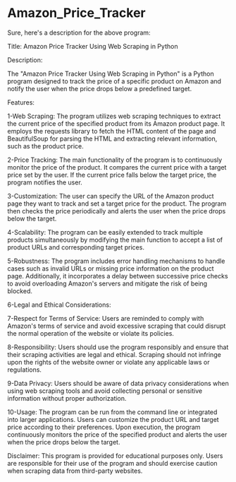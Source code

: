# Amazon_Price_Tracker

Sure, here's a description for the above program:

Title: Amazon Price Tracker Using Web Scraping in Python

Description:

The "Amazon Price Tracker Using Web Scraping in Python" is a Python program designed to track the price of a specific product on Amazon and notify the user when the price drops below a predefined target.

Features:

1-Web Scraping: The program utilizes web scraping techniques to extract the current price of the specified product from its Amazon product page. It employs the requests library to fetch the HTML content of the page and BeautifulSoup for parsing the HTML and extracting relevant information, such as the product price.

2-Price Tracking: The main functionality of the program is to continuously monitor the price of the product. It compares the current price with a target price set by the user. If the current price falls below the target price, the program notifies the user.

3-Customization: The user can specify the URL of the Amazon product page they want to track and set a target price for the product. The program then checks the price periodically and alerts the user when the price drops below the target.

4-Scalability: The program can be easily extended to track multiple products simultaneously by modifying the main function to accept a list of product URLs and corresponding target prices.

5-Robustness: The program includes error handling mechanisms to handle cases such as invalid URLs or missing price information on the product page. Additionally, it incorporates a delay between successive price checks to avoid overloading Amazon's servers and mitigate the risk of being blocked.

6-Legal and Ethical Considerations:

7-Respect for Terms of Service: Users are reminded to comply with Amazon's terms of service and avoid excessive scraping that could disrupt the normal operation of the website or violate its policies.

8-Responsibility: Users should use the program responsibly and ensure that their scraping activities are legal and ethical. Scraping should not infringe upon the rights of the website owner or violate any applicable laws or regulations.

9-Data Privacy: Users should be aware of data privacy considerations when using web scraping tools and avoid collecting personal or sensitive information without proper authorization.

10-Usage:
The program can be run from the command line or integrated into larger applications. Users can customize the product URL and target price according to their preferences. Upon execution, the program continuously monitors the price of the specified product and alerts the user when the price drops below the target.

Disclaimer:
This program is provided for educational purposes only. Users are responsible for their use of the program and should exercise caution when scraping data from third-party websites.
